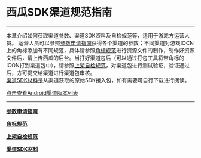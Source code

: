 # 西瓜SDK渠道规范指南
----

本章介绍如何获取渠道参数、渠道SDK资料及自检规范等，适用于游戏方运营人员。
运营人员可以参照<a href="./Parameters.md">参数申请指南</a>获得各个渠道的参数；不同渠道对游戏IOCN上的角标添加有不同规范，具体请参照<a href="./icon.md">角标规范</a>进行资源文件的制作，制作好资源文件后，请上传西瓜的后台。当打好渠道包后（可以通过打包工具将带角标的ICON打到渠道包中），请参照<a href="./check.md">上架自检规范</a>，对渠道包进行测试验证，验证通过后，方可提交给渠道进行渠道包审核。  
<a href="./SDK.md">渠道SDK材料</a>是从渠道获取的原始SDK接入包，如有需要可自行下载进行阅读。

<a href = "http://console.xgsdk.com/channellist.html" target="_blank">点击查看Android渠道版本列表</a>

---

**[参数申请指南](./Parameters.md)**


**[角标规范](./icon.md)**


**[上架自检规范](./check.md)**


**[渠道SDK材料](./SDK.md)**
